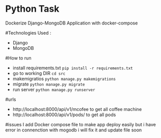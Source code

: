 # Python Task
Dockerize Django-MongoDB Application with docker-compose 

#Technologies Used :

* Django
* MongoDB

#How to run
* install requirements.txt `pip install -r requirements.txt`
* go to working DIR `cd src`
* makemigratios `python manage.py makemigrations`
* migrate `python manage.py migrate`
* run server `python manage.py runserver`


#urls
* http://localhost:8000/api/v1/mcofee to get all coffee machine
* http://localhost:8000/api/v1/pods/ to get all pods


#issues
I add Docker compose file to make app deploy easily but i have error in connenction with mogodb i will fix it and update file soon

